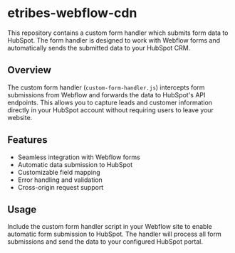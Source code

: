 # etribes-webflow-cdn

This repository contains a custom form handler which submits form data to HubSpot. The form handler is designed to work with Webflow forms and automatically sends the submitted data to your HubSpot CRM.

## Overview

The custom form handler (`custom-form-handler.js`) intercepts form submissions from Webflow and forwards the data to HubSpot's API endpoints. This allows you to capture leads and customer information directly in your HubSpot account without requiring users to leave your website.

## Features

- Seamless integration with Webflow forms
- Automatic data submission to HubSpot
- Customizable field mapping
- Error handling and validation
- Cross-origin request support

## Usage

Include the custom form handler script in your Webflow site to enable automatic form submission to HubSpot. The handler will process all form submissions and send the data to your configured HubSpot portal.
